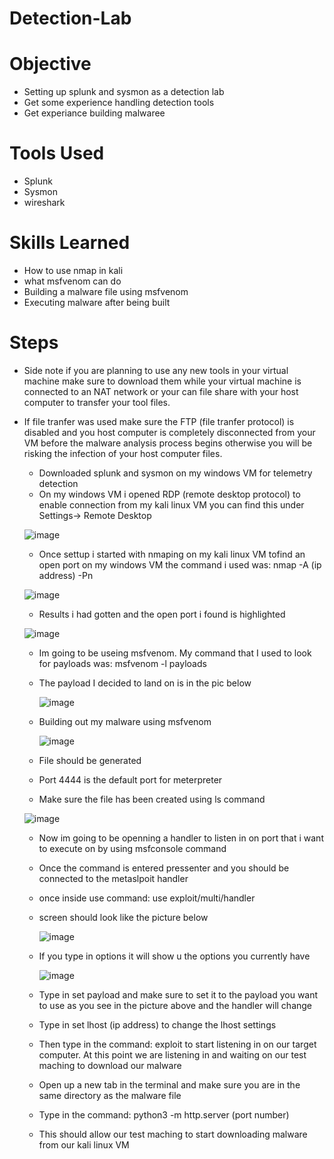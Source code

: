 # Detection-Lab

# Objective

- Setting up splunk and sysmon as a detection lab
- Get some experience handling detection tools
- Get experiance building malwaree

# Tools Used

- Splunk
- Sysmon
- wireshark

  
# Skills Learned
- How to use nmap in kali
- what msfvenom can do
- Building a malware file using msfvenom
- Executing malware after being built

# Steps

- Side note if you are planning to use any new tools in your virtual machine make sure to download them while your virtual machine is connected to an NAT network or your can file share with your host computer to transfer your tool files.
- If file tranfer was used make sure the FTP (file tranfer protocol) is disabled and you host computer is completely disconnected from your VM before the malware analysis process begins otherwise you will be risking the infection of your host computer files.

  - Downloaded splunk and sysmon on my windows VM for telemetry detection
  - On my windows VM i opened RDP (remote desktop protocol) to enable connection from my kali linux VM you can find this under Settings-> Remote Desktop
    
  ![image](https://github.com/user-attachments/assets/30579720-8ad1-4bdd-8a27-d0fa73c330df)

  - Once settup i started with nmaping on my kali linux VM tofind an open port on my windows VM the command i used was: nmap -A (ip address) -Pn
    
  ![image](https://github.com/user-attachments/assets/6a43689a-6cae-434a-9ad8-c5195ceda335)

  - Results i had gotten and the open port i found is highlighted
    

  ![image](https://github.com/user-attachments/assets/45ca6dc9-f287-469d-9bbe-dede19d38a5a)

  - Im going to be useing msfvenom. My command that I used to look for payloads was: msfvenom -l payloads
  - The payload I decided to land on is in the pic below

    ![image](https://github.com/user-attachments/assets/63039cc3-9eb2-4b6e-9a05-46f924155f4e)

  - Building out my malware using msfvenom

    ![image](https://github.com/user-attachments/assets/4b643327-a99b-413e-9766-6449345d6efc)

  - File should be generated
  - Port 4444 is the default port for meterpreter
  - Make sure the file has been created using ls command
    
    
   ![image](https://github.com/user-attachments/assets/252e108d-7839-4f66-a67e-cecc223e90cf)

  - Now im going to be openning a handler to listen in on port that i want to execute on by using msfconsole command
  - Once the command is entered pressenter and you should be connected to the metaslpoit handler
  - once inside use command: use exploit/multi/handler
  - screen should look like the picture below
 
    ![image](https://github.com/user-attachments/assets/263a765d-2c9d-4b4b-b011-fd7add86ebb1)

  - If you type in options it will show u the options you currently have

    ![image](https://github.com/user-attachments/assets/2217d220-2bfd-45f7-9e0d-7af099803d9d)

  - Type in set payload and make sure to set it to the payload you want to use as you see in the picture above and the handler will change 
  - Type in set lhost (ip address) to change the lhost settings
  - Then type in the command: exploit to start listening in on our target computer. At this point we are listening in and waiting on our test maching to download our malware


  - Open up a new tab in the terminal and make sure you are in the same directory as the malware file
  - Type in the command: python3 -m http.server (port number)
 

   - This should allow our test maching to start downloading malware from our kali linux VM



    


    


  

